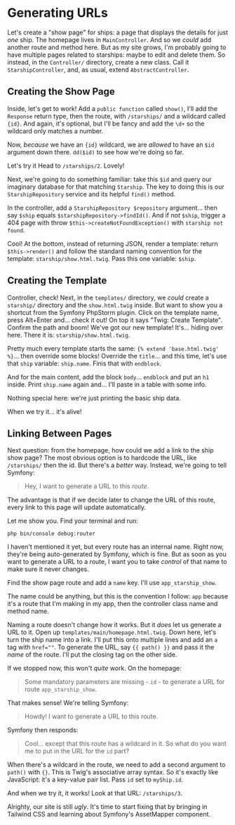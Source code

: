 # Generating URLs

Let's create a "show page" for ships: a page that displays the details for just *one*
ship. The homepage lives in `MainController`. And so we *could* add another route
and method here. But as my site grows, I'm probably going to have multiple pages
related to starships: maybe to edit and delete them. So instead, in the `Controller/`
directory, create a new class. Call it `StarshipController`, and, as usual, extend
`AbstractController`.

## Creating the Show Page

Inside, let's get to work! Add a `public function` called `show()`, I'll add
the `Response` return type, then the route, with `/starships/` and a wildcard
called `{id}`. And again, it's optional, but I'll be fancy and add the `\d+` so
the wildcard only matches a number.

Now, *because* we have an `{id}` wildcard, we are *allowed* to have an `$id` argument
down there. `dd($id)` to see how we're doing so far.

Let's try it Head to `/starships/2`. Lovely!

Next, we're going to do something familiar: take this `$id` and query our imaginary
database for that matching `Starship`. The key to doing this is our `StarshipRepository`
service and its helpful `find()` method.

In the controller, add a `StarshipRepository $repository` argument... then say
`$ship` equals `$starshipRepository->findId()`. And if *not* `$ship`, trigger a
404 page with throw `$this->createNotFoundException()` with `starship not found`.

Cool! At the bottom, instead of returning JSON, render a template: return
`$this->render()` and follow the standard naming convention for the template:
`starship/show.html.twig`. Pass this one variable: `$ship`.

## Creating the Template

Controller, check! Next, in the `templates/` directory, we *could* create a
`starship/` directory and the `show.html.twig` inside. But want to show you a
shortcut from the Symfony PhpStorm plugin. Click on the template name, press
Alt+Enter and... check it out! On top it says "Twig: Create Template". Confirm the
path and boom! We've got our new template! It's... hiding over here. There it is:
`starship/show.html.twig`.

Pretty much every template starts the same: `{% extend 'base.html.twig' %}`...
then override some blocks! Override the `title`... and this time, let's use that
`ship` variable: `ship.name`. Finis that with `endblock`.

And for the main content, add the block `body`... `endblock` and put an `h1`
inside. Print `ship.name` again and... I'll paste in a table with some info.

Nothing special here: we're just printing the basic ship data.

When we try it... it's alive!

## Linking Between Pages

Next question: from the homepage, how could we add a link to the ship show page?
The most obvious option is to hardcode the URL, like `/starships/` then the id.
But there's a *better* way. Instead, we're going to tell Symfony:

> Hey, I want to generate a URL to this *route*.

The advantage is that if we decide later to change the URL of this route, every
link to this page will update automatically.

Let me show you. Find your terminal and run:

```terminal
php bin/console debug:router
```

I haven't mentioned it yet, but every route has an internal name. Right now, they're
being auto-generated by Symfony, which is fine. But as soon as you want to generate
a URL to a route, I want you to take *control* of that name to make sure it never
changes.

Find the show page route and add a `name` key. I'll use `app_starship_show`.

The name could be anything, but this is the convention I follow: `app` because it's
a route that I'm making in my app, then the controller class name and method name.

Naming a route doesn't change how it works. But it *does* let us generate a URL
to it. Open up `templates/main/homepage.html.twig`. Down here, let's turn the ship
name into a link. I'll put this onto multiple lines and add an `a` tag with
`href=""`. To generate the URL, say `{{ path() }}` and pass it the *name* of the
route. I'll put the closing tag on the other side.

If we stopped now, this won't *quite* work. On the homepage:

> Some mandatory parameters are missing - `id` - to generate a URL for route
> `app_starship_show`.

That makes sense! We're telling Symfony:

> Howdy! I want to generate a URL to this route.

Symfony then responds:

> Cool... except that this route has a wildcard in it. So what do you want me to
> put in the URL for the `id` part? 

When there's a wildcard in the route, we need to add a second argument to `path()`
with `{}`. This is Twig's associative array syntax. So it's exactly like JavaScript:
it's a key-value pair list. Pass `id` set to `myShip.id`.

And when we try it, it works! Look at that URL: `/starships/3`.

Alrighty, our site is still *ugly*. It's time to start fixing that by bringing in
Tailwind CSS and learning about Symfony's AssetMapper component.
